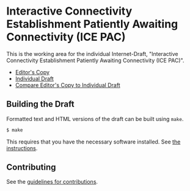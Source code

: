 # Interactive Connectivity Establishment Patiently Awaiting Connectivity (ICE PAC)

This is the working area for the individual Internet-Draft, "Interactive Connectivity Establishment Patiently Awaiting Connectivity (ICE PAC)".

* [Editor's Copy](https://cdh4u.github.io/draft-ice-pac/#go.draft-holmberg-ice-pac.html)
* [Individual Draft](https://tools.ietf.org/html/draft-holmberg-ice-pac)
* [Compare Editor's Copy to Individual Draft](https://cdh4u.github.io/draft-ice-pac/#go.draft-holmberg-ice-pac.diff)

## Building the Draft

Formatted text and HTML versions of the draft can be built using `make`.

```sh
$ make
```

This requires that you have the necessary software installed.  See
[the instructions](https://github.com/martinthomson/i-d-template/blob/master/doc/SETUP.md).


## Contributing

See the
[guidelines for contributions](https://github.com/cdh4u/draft-ice-pac/blob/master/CONTRIBUTING.md).
